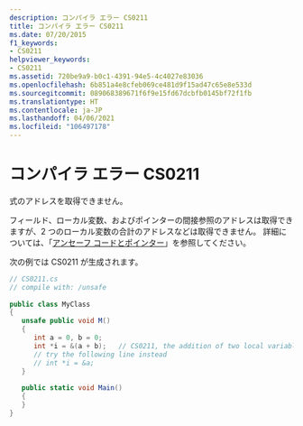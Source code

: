 ```yaml
---
description: コンパイラ エラー CS0211
title: コンパイラ エラー CS0211
ms.date: 07/20/2015
f1_keywords:
- CS0211
helpviewer_keywords:
- CS0211
ms.assetid: 720be9a9-b0c1-4391-94e5-4c4027e83036
ms.openlocfilehash: 6b851a4e8cfeb069ce481d9f15ad47c65e8e533d
ms.sourcegitcommit: 089068389671f6f9e15fd67dcbfb0145bf72f1fb
ms.translationtype: HT
ms.contentlocale: ja-JP
ms.lasthandoff: 04/06/2021
ms.locfileid: "106497178"
---
```

# <a name="compiler-error-cs0211"></a>コンパイラ エラー CS0211

式のアドレスを取得できません。  
  
 フィールド、ローカル変数、およびポインターの間接参照のアドレスは取得できますが、2 つのローカル変数の合計のアドレスなどは取得できません。 詳細については、「[アンセーフ コードとポインター](../language-reference/unsafe-code.md)」を参照してください。  
  
 次の例では CS0211 が生成されます。  
  
```csharp  
// CS0211.cs  
// compile with: /unsafe  
  
public class MyClass  
{  
   unsafe public void M()  
   {  
      int a = 0, b = 0;  
      int *i = &(a + b);   // CS0211, the addition of two local variables  
      // try the following line instead  
      // int *i = &a;  
   }  
  
   public static void Main()  
   {  
   }  
}  
```
